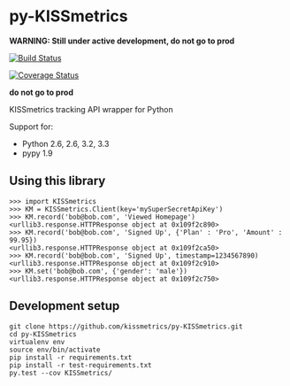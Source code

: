 py-KISSmetrics
==============

**WARNING: Still under active development, do not go to prod**

[![Build Status](https://travis-ci.org/kissmetrics/py-KISSmetrics.png?branch=master)](https://travis-ci.org/kissmetrics/py-KISSmetrics)

[![Coverage Status](https://coveralls.io/repos/kissmetrics/py-KISSmetrics/badge.png)](https://coveralls.io/r/kissmetrics/py-KISSmetrics)

**do not go to prod**

KISSmetrics tracking API wrapper for Python

Support for:
  - Python 2.6, 2.6, 3.2, 3.3
  - pypy 1.9

## Using this library

```
>>> import KISSmetrics
>>> KM = KISSmetrics.Client(key='mySuperSecretApiKey')
>>> KM.record('bob@bob.com', 'Viewed Homepage')
<urllib3.response.HTTPResponse object at 0x109f2c890>
>>> KM.record('bob@bob.com', 'Signed Up', {'Plan' : 'Pro', 'Amount' : 99.95})
<urllib3.response.HTTPResponse object at 0x109f2ca50>
>>> KM.record('bob@bob.com', 'Signed Up', timestamp=1234567890)
<urllib3.response.HTTPResponse object at 0x109f2c910>
>>> KM.set('bob@bob.com', {'gender': 'male'})
<urllib3.response.HTTPResponse object at 0x109f2c750>
```

## Development setup

```
git clone https://github.com/kissmetrics/py-KISSmetrics.git
cd py-KISSmetrics
virtualenv env
source env/bin/activate
pip install -r requirements.txt
pip install -r test-requirements.txt
py.test --cov KISSmetrics/
```
